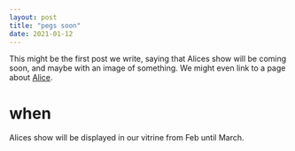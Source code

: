 ```yaml
---
layout: post
title: "pegs soon"
date: 2021-01-12
---
```


This might be the first post we write, saying that Alices show will be coming soon, and maybe with an image of something. We might even link to a page about [Alice](https://pegs.site/core/alice-m).

# when

Alices show will be displayed in our vitrine from Feb until March.
